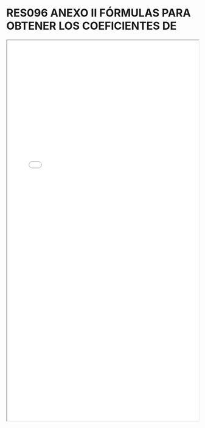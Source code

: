 
# RES096 ANEXO II FÓRMULAS PARA OBTENER LOS COEFICIENTES DE

<iframe src="../RES096 ANEXO II FÓRMULAS PARA OBTENER LOS COEFICIENTES DE.pdf" width="100%" height="1000px"></iframe>

